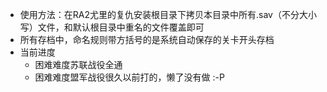 * 使用方法：在RA2尤里的复仇安装根目录下拷贝本目录中所有.sav（不分大小写）文件，和默认根目录中重名的文件覆盖即可
* 所有存档中，命名规则带方括号的是系统自动保存的关卡开头存档
* 当前进度
  * 困难难度苏联战役全通
  * 困难难度盟军战役很久以前打的，懒了没有做 :-P

